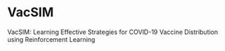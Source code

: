 # VacSIM
VacSIM: Learning Effective Strategies for COVID-19 Vaccine Distribution using Reinforcement Learning
